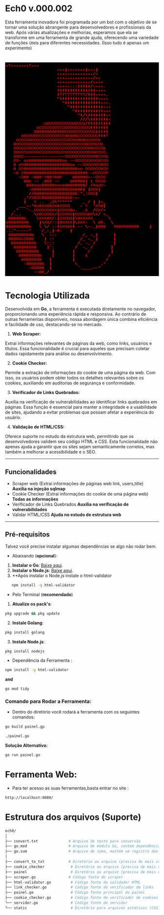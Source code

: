 # Ech0 v.000.002

Esta ferramenta inovadora foi programada por um bot com o objetivo de se tornar uma solução abrangente para desenvolvedores e profissionais da web. Após várias atualizações e melhorias, esperamos que ela se transforme em uma ferramenta de grande ajuda, oferecendo uma variedade de funções úteis para diferentes necessidades. (Isso tudo é apenas um experimento)

# ![Banner](Screenshot_20240920-203533.png) <!-- Substitua pela URL da sua imagem de banner -->

# Tecnologia Utilizada

Desenvolvida em **Go**, a ferramenta é executada diretamente no navegador, proporcionando uma experiência rápida e responsiva. Ao contrário de outras ferramentas disponíveis, nossa abordagem única combina eficiência e facilidade de uso, destacando-se no mercado.


1. **Web Scraper:**

Extrai informações relevantes de páginas da web, como links, usuários e títulos. Essa funcionalidade é crucial para aqueles que precisam coletar dados rapidamente para análise ou desenvolvimento.



2. **Cookie Checker:**

Permite a extração de informações do cookie de uma página da web. Com isso, os usuários podem obter todos os detalhes relevantes sobre os cookies, auxiliando em auditorias de segurança e conformidade.



3. **Verificador de Links Quebrados:**

Auxilia na verificação de vulnerabilidades ao identificar links quebrados em páginas. Essa função é essencial para manter a integridade e a usabilidade de sites, ajudando a evitar problemas que possam afetar a experiência do usuário.



4. **Validação de HTML/CSS:**

Oferece suporte no estudo da estrutura web, permitindo que os desenvolvedores validem seu código HTML e CSS. Esta funcionalidade não apenas ajuda a garantir que os sites sejam semanticamente corretos, mas também a melhorar a acessibilidade e o SEO.

---

## Funcionalidades

- Scraper web (Extrai informações de páginas web link, users,title) **Auxilia na injeção sqlmap**
- Cookie Checker (Extrai informações do cookie de uma página web) **Todas as informações**
- Verificador de Links Quebrados **Auxilia na verificação de vulnerabilidades**
- Validar HTML/CSS **Ajuda no estudo de estrutura web**

---

## Pré-requisitos

Talvez você precise instalar algumas dependências se algo não rodar bem.

- Abaixando (**opcional**):

1. **Instalar o Go**: [Baixe aqui](https://golang.org/dl/).
2. **Instalar o Node.js**: [Baixe aqui](https://nodejs.org/).
3. **Após instalar o Node.js instale o html-validator
```bash
   npm install -g html-validator
```

- Pelo Terminal (**recomendado**)

1. **Atualize os pack's**:
```bash
pkg upgrade && pkg update
```
2. **Instale Golang**:
```bash
pkg install golang
```
3. **Instale Node.js**:
```bash
pkg install nodejs
```

- Dependência da Ferramenta :
```bash
npm install -g html-validator
```
**and**
```bash
go mod tidy
```

### Comando para Rodar a Ferramenta:

- Dentro do diretório você rodará a ferramenta com os seguintes comandos:

```bash
go build painel.gp
```
```bash
./painel.go
```
**Solução Alternativa:**
```bash
go run painel.go
```

# Ferramenta Web:

- Para ter acesso as suas ferramentas,basta entrar no site :

```bash
http://localhost:8080/
```

# Estrutura dos arquivos (Suporte)

```bash
ech0/
│
├── convert.txt              # Arquivo de texto para conversão
├── go.mod                   # Arquivo de módulo Go, contém dependências do projeto
├── go.sum                   # Arquivo de soma, mantém um registro das versões das dependências
│
├── convert_to_txt           # Diretório ou arquivo (precisa de mais contexto)
├── cookie_checker            # Diretório ou arquivo (precisa de mais contexto)
├── painel                    # Diretório ou arquivo (precisa de mais contexto)
├── scraper.go               # Código fonte do scraper
├── html-validator.go         # Código fonte do validador HTML
├── link_checker.go           # Código fonte do verificador de links
├── painel.go                 # Código fonte principal do painel
├── cookie_checker.go         # Código fonte do verificador de cookies
└── servidor.go               # Código fonte do servidor
└── static                    # Diretório para arquivos estáticos (CSS, JS, etc.)
```
